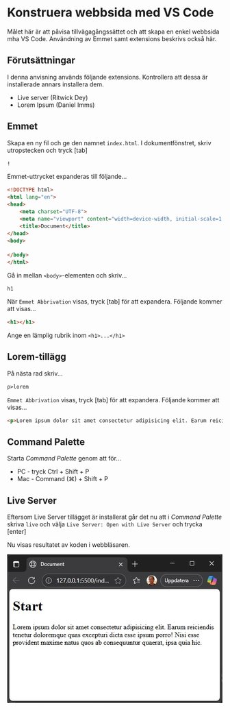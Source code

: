 # Konstruera webbsida med VS Code

Målet här är att påvisa tillvägagångssättet och att skapa en enkel webbsida mha VS Code. Användning av Emmet samt extensions beskrivs också här.

## Förutsättningar

I denna anvisning används följande extensions. Kontrollera att dessa är installerade annars installera dem.

* Live server (Ritwick Dey)
* Lorem Ipsum (Daniel Imms)

## Emmet

Skapa en ny fil och ge den namnet ```index.html```. I dokumentfönstret, skriv utropstecken och tryck [tab]

```html
!
```

Emmet-uttrycket expanderas till följande...

```html
<!DOCTYPE html>
<html lang="en">
<head>
    <meta charset="UTF-8">
    <meta name="viewport" content="width=device-width, initial-scale=1.0">
    <title>Document</title>
</head>
<body>
    
</body>
</html>
```

Gå in mellan ```<body>```-elementen och skriv...

```emmet
h1
```

När ```Emmet Abbrivation``` visas, tryck [tab] för att expandera. Följande kommer att visas...

```html
<h1></h1>
```

Ange en lämplig rubrik inom ```<h1>...</h1>```

## Lorem-tillägg

På nästa rad skriv...

```html
p>lorem
```

```Emmet Abbrivation``` visas, tryck [tab] för att expandera. Följande kommer att visas...

```html
<p>Lorem ipsum dolor sit amet consectetur adipisicing elit. Earum reiciendis tenetur doloremque quas excepturi dicta esse ipsum porro! Nisi esse provident maxime natus quos ab consequuntur quaerat, ipsa quia hic.</p>
```
## Command Palette

Starta *Command Palette* genom att för...

* PC - tryck Ctrl + Shift + P
* Mac - Command (⌘) + Shift + P

## Live Server

Eftersom Live Server tillägget är installerat går det nu att i *Command Palette* skriva ```live``` och välja ```Live Server: Open with Live Server``` och trycka [enter]

Nu visas resultatet av koden i webbläsaren.

![Alt text](/assets/images/web-result.jpg "Simpel webbsida")